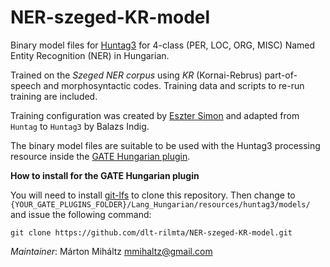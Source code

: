 # NER-szeged-KR-model

Binary model files for [Huntag3](https://github.com/ppke-nlpg/HunTag3) for 4-class (PER, LOC, ORG, MISC) Named Entity Recognition (NER) in Hungarian.

Trained on the *Szeged NER corpus* using *KR* (Kornai-Rebrus) part-of-speech and morphosyntactic codes. Training data and scripts to re-run training are included.

Training configuration was created by [Eszter Simon](https://repozitorium.omikk.bme.hu/handle/10890/1250) and adapted from `Huntag` to `Huntag3` by Balazs Indig.

The binary model files are suitable to be used with the Huntag3 processing resource inside the [GATE Hungarian plugin](https://github.com/dlt-rilmta/hunlp-GATE).

**How to install for the GATE Hungarian plugin**

You will need to install [git-lfs](https://git-lfs.github.com/) to clone this repository. Then change to `{YOUR_GATE_PLUGINS_FOLDER}/Lang_Hungarian/resources/huntag3/models/` and issue the following command:

```git clone https://github.com/dlt-rilmta/NER-szeged-KR-model.git```

*Maintainer*: Márton Miháltz <mmihaltz@gmail.com>
